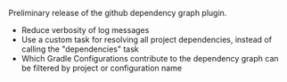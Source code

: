 Preliminary release of the github dependency graph plugin.

- Reduce verbosity of log messages
- Use a custom task for resolving all project dependencies, instead of calling the "dependencies" task
- Which Gradle Configurations contribute to the dependency graph can be filtered by project or configuration name
